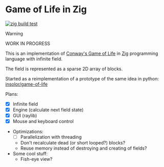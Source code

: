 # Game of Life in Zig

[![zig build test](https://github.com/insolor/game-of-life.zig/actions/workflows/zig-build-test.yml/badge.svg)](https://github.com/insolor/game-of-life.zig/actions/workflows/zig-build-test.yml)

> [!WARNING] 
> WORK IN PROGRESS

This is an implementation of [Conway's Game of Life](https://en.wikipedia.org/wiki/Conway%27s_Game_of_Life) in [Zig](https://ziglang.org/) programming language with infinite field.

The field is represented as a sparse 2D array of blocks.

Started as a reimplementation of a prototype of the same idea in python: [insolor/game-of-life](https://github.com/insolor/game-of-life)

Plans:

- [x] Infinite field
- [x] Engine (calculate next field state)
- [x] GUI (raylib)
- [x] Mouse and keyboard control
- Optimizations:
  - [ ] Parallelization with threading
  - Don't recalculate dead (or short looped?) blocks?
  - Reuse memory instead of destroying and creating of fields?
- Some cool stuff:
  - Fish-eye view?
